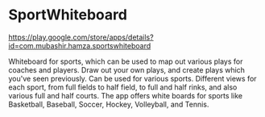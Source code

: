 # SportWhiteboard

https://play.google.com/store/apps/details?id=com.mubashir.hamza.sportswhiteboard

Whiteboard for sports, which can be used to map out various plays for coaches and players. Draw out your own plays, and create plays which you've seen previously. Can be used for various sports. Different views for each sport, from full fields to half field, to full and half rinks, and also various full and half courts. The app offers white boards for sports like Basketball, Baseball, Soccer, Hockey, Volleyball, and Tennis.
